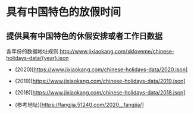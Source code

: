 # 具有中国特色的放假时间
## 提供具有中国特色的休假安排或者工作日数据
各年份的数据地址规则 http://www.jixiaokang.com/xkloveme/chinese-holidays-data/{year}.json

- (2020)[https://www.jixiaokang.com/chinese-holidays-data/2020.json]
- (2019)[https://www.jixiaokang.com/chinese-holidays-data/2019.json]
- (2018)[https://www.jixiaokang.com/chinese-holidays-data/2018.json]

- (参考地址)[https://fangjia.51240.com/2020__fangjia/]